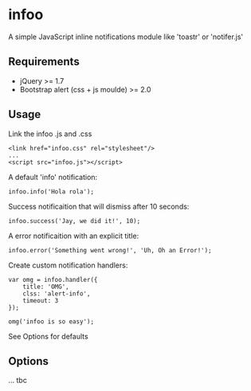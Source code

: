infoo
=====

A simple JavaScript inline notifications module like 'toastr' or 'notifer.js'


Requirements
------------

*   jQuery >= 1.7
*   Bootstrap alert (css + js moulde) >= 2.0


Usage
-----

Link the infoo .js and .css

    <link href="infoo.css" rel="stylesheet"/>
    ...
    <script src="infoo.js"></script>

A default 'info' notification:

    infoo.info('Hola rola');

Success notificaition that will dismiss after 10 seconds:

    infoo.success('Jay, we did it!', 10);

A error notificaition with an explicit title:

    infoo.error('Something went wrong!', 'Uh, Oh an Error!');

Create custom notification handlers:

    var omg = infoo.handler({
        title: 'OMG',
        clss: 'alert-info',
        timeout: 3
    });

    omg('infoo is so easy');

See Options for defaults

 
Options
-------

... tbc
